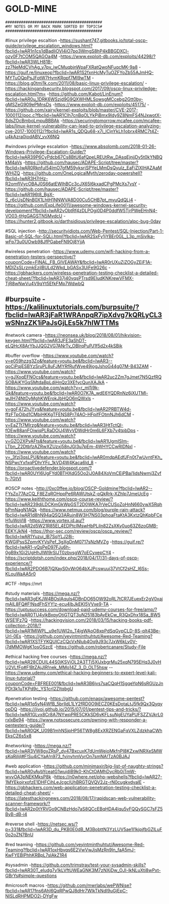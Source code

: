# GOLD-MINE

	###########################################
	#MY NOTES OR MY BACK MARK SORTED BY TOPICS#
	###########################################


#linux privilege escaltion
-https://sushant747.gitbooks.io/total-oscp-guide/privilege_escalation_windows.html?fbclid=IwAR1n1cs1dBadliOVI4iO7po3WmgS8hP4kBBGDXCl-ozy0F7tCOM5QAGOa4M
-https://www.exploit-db.com/exploits/44298/?fbclid=IwAR3WLH81B-zz7NeMdCVhAg_y7pv_iwCMuqbjnWpaFXRatQwoNFuqcMK-9a8
-https://guif.re/linuxeop?fbclid=IwAR1S2fxnHcMyTuOZFYoZb55AJmHQ-MYTuOQpPsJFotW7HvmKRqpf7Ml9wTM
-https://blog.g0tmi1k.com/2011/08/basic-linux-privilege-escalation/
-https://hackingandsecurity.blogspot.com/2017/09/oscp-linux-priviledge-escalation.html?m=
-https://github.com/Kabot/LinEnum?fbclid=IwAR0u_1DRK6WSzjd9G9QXWHMLSowsgMCcebg2Gtt0by-gMSZeG909ePMnsDs
-https://www.exploit-db.com/exploits/45175/
-https://github.com/xairy/kernel-exploits/blob/master/CVE-2017-1000112/poc.c?fbclid=IwAR1Clh7cnBqOLYkPjBmx9Idy9Z8NmFS4NJxwotX-8dsZOcBmboLmpuBBBAk
-https://securingtomorrow.mcafee.com/mcafee-labs/linux-kernel-vulnerability-can-lead-to-privilege-escalation-analyzing-cve-2017-1000112/?fbclid=IwAR1s_QDQu68-x7i_lCjnYkLh1obrx4RMC7t4Z-u4kAzra0iodABV_vvX6NQ

#windows privilege escalation
-https://www.absolomb.com/2018-01-26-Windows-Privilege-Escalation-Guide/?fbclid=IwAR39P6CyPdcb67Cs8BtU6afQpeLREUtRw_DAsqEjnjjDv5t0kYNBQkM4aVs
-https://github.com/hausec/ADAPE-Script/tree/master?fbclid=IwAR0Rknful54lmO7gfM59yksrjSPYeLMmDsQyulz_EaFiZlXlHAZAaMWHjZQ
-https://github.com/OneLogicalMyth/zeroday-powershell?fbclid=IwAR3H7rHz-R2omfIVycOBAJ0S66atEWlhBCc3cJX65l6kxadCPgPMcXs7vsY
-https://github.com/hausec/ADAPE-Script/tree/master?fbclid=IwAR196t8_BgX-S_r6cUsDNnB0X1LhtH1NNWVA8D00Cu5CHB7pt_mvuQdQLj4
-https://github.com/ExpLife0011/awesome-windows-kernel-security-development?fbclid=IwAR2vObtRf4zDLPOgi0D4P0ddfW5TjrPWeEHnN4-VO03-tHgGAGSTN5MvdcU
-https://hunter2.gitbook.io/darthsidious/privilege-escalation/alpc-bug-0day

#SQL injection
-http://securityidiots.com/Web-Pentest/SQL-Injection/Part-1-Basic-of-SQL-for-SQLi.html?fbclid=IwAR2SxFy1jYBEr0GL_L3p_mSivlka-wFp73u0UOwb98JfPGabeFN9Oj8YjjA

#wireless penetration
-https://www.udemy.com/wifi-hacking-from-a-penetration-testers-perspective/?couponCode=FINAL_FB_GIVEAWAY&fbclid=IwAR0rUXuZiZOGyZEjF1A-MDIZsSLrzmkEzjlBULd2Wkd_bGASx3UiFe9G26c
-https://gbhackers.com/wireless-penetration-testing-checklist-a-detailed-cheat-sheet/?fbclid=IwAR37j40vqsPTrsd9EIudKNKrewVFMX-TjR8wNwVu4V9qYt5EfkFMp7WdwbQ

#burpsuite
-https://kalilinuxtutorials.com/burpsuite/?fbclid=IwAR3jFaR1WRAnpqR7ipXdvg7kQRLyCL3wSNnzZK1iPaJsGjLEs5k7hlWTTMs
-

#network camera
-https://neonsea.uk/blog/2018/08/01/hikvision-keygen.html?fbclid=IwAR3JFE3aShDT-eLQHcX8ArYbJJQG2VG7ANrTv_OBIrqPuPJ1f5d2x4kSBik

#buffer overflow
-https://www.youtube.com/watch?v=e059hzzg3Zo&feature=youtu.be&fbclid=IwAR3--qoCiPqjESBYzSruPL8uFJMYRfRufWye49jogJshoG44g07M-B43ZAM
-https://www.youtube.com/watch?v=gJXoqEFNOcs&feature=youtu.be&fbclid=IwAR2uc2Zm7gJmet7N5QzfRQSOBAiKYGqSMtdaBpLdiHnQz3XEfycQunXAJkA
-https://www.youtube.com/watch?v=r_ml1j9k-Gk&feature=youtu.be&fbclid=IwAR0O7K7A_wdE6YQDRnNz6jXUTMl-wJlH74NtDyMghKWErokJbHQO6nQWxls
-https://www.youtube.com/watch?v=goF472hJYys&feature=youtu.be&fbclid=IwAR2PRBTW4d-ffzFTpOibd1CMbiHKKgTFENS8Pr74AO-HFpifFOtmNJh6dCM
-https://www.youtube.com/watch?v=EaZTt7MIrzg&feature=youtu.be&fbclid=IwAR3HtTctQI-fOEw88anFOiwiqPLRaDOlJ4WvVDWdHr0m6L6FXb7v4tpbDps
-https://www.youtube.com/watch?v=GZO2XPyAFts&feature=youtu.be&fbclid=IwAR1UgmISIm-LTbn_Z2DtbfzAZRwXZUzxj58nJGl3u7pEm-4WHYCCwRIDNxI
-https://www.youtube.com/watch?v=_3fzj3qsLPU&feature=youtu.be&fbclid=IwAR0mdpAEdfJFn0t7wUvntFKh_NSPwcYxfxqPDhrYFc_1kVD4W4Kaca6ld_8
-https://proactivedefender.blogspot.com/?fbclid=IwAR0UYl6UgFYd0BTHXdG5Oo2jJ0A84XoVmCEjPBaj1idsNwmj3Zvfh-7GtVI

#OSCP notes
-http://0xc0ffee.io/blog/OSCP-Goldmine?fbclid=IwAR2--FYsZo77AzCQ_F8EZqROHppPe6RAWUtskZ-pQkRrk-XZhlp7JmeUcEg
-https://www.keiththome.com/oscp-course-review/?fbclid=IwAR239djLDCKmGkWpGST2D0WKA7rVeCUSoZoHnN660vwX5RqhbPmNagN1AQk
-https://www.netmux.com/blog/purple-rain-attack?fbclid=IwAR1d8hN94aQSQ3ARujn8W3H7NS03phoaFtaKtA3KxtzQhKpbFCeH1uWoVl8
-https://www.vortex.id.au/?fbclid=IwAR2d5W21R85El_4EDPtcIMswHbPLiln82ZsXKy0uo63Z6zoGMB-EEKYJkN4
-https://thor-sec.com/review/oscp/oscp_review/?fbclid=IwAR1Yuzuj_lB7SqYLJ28i-KWGlPssSZpmrKYVsPef_3gXgDnM0717sNzMVZg
-https://guif.re/?fbclid=IwAR1-vQsPeD97FJu6h-0gB9x1Gi2UgHhJlWl9rSlJT0zbvsgW7oECyxepCY4
-https://scriptdotsh.com/index.php/2018/04/17/31-days-of-oscp-experience/?fbclid=IwAR2PDO6B7jQXayS0vWr064bXJPcswuuj37VtCf2sHZ_I6Ss-KLouWaAA5r0


#CTF 
-https://mrt

#study materials
-https://mega.nz/?fbclid=IwAR3gEKJW4BOsIAquls4DBnDO65OW92oRL7tCR7JEuexEr2gV0xajmAlL8FQ#F!NsdFhSYY!z-ecu4lbJkEKI5VVxe9-TA
-https://uptusuccess.com/download-paid-udemy-courses-for-free/amp/?fbclid=IwAR0TU4ylkBxpyOtiGTQT3uN25183bAyEkCw_R3QxDhx18Sa_BW5WSE1Fz7Q
-https://hackingvision.com/2018/03/15/hacking-books-pdf-collection-2018/?fbclid=IwAR1MIWPL_u9e1UWl2o_T4jgWAoO8xpPdSqGypCLD-8S-qIt43Be-Url-0Es
-https://github.com/yeyintminthuhtut/Awesome-Red-Teaming?fbclid=IwAR1XSTFYKQUICzCQcVxNlub4Oq9J93c7JxW6kLy0V-i7dMMOWgK1osOSzcE
-https://github.com/robertcanare/Study-File

#ethical hacking free courses
-https://mega.nz/?fbclid=IwAR28CDUlL44S0jKSViOL2A3TTj5XlJxbgrMu25xqN795EHq3J0vHU2VLfFo#F!BtZAjJIR!nek_MMo14Z_3_D_OLT5hsw
--https://www.udemy.com/ethical-hacking-beginners-to-expert-level-kali-linux-tutorial/?couponCode=FBFREE001&fbclid=IwAR3B6jvs7saCQqH1SgqeYpN6sRGUzJnPDt3k1uTKPd9c_YS1crI2ZItqbgU

#penetration testing
-https://github.com/enaqx/awesome-pentest?fbclid=IwAR1q5yN4WfB_5brIldL1LY2fRD0O9iECZ0KEsDotaLtJ5fk9Qx3QyqyopDQ
-https://jivoi.github.io/2015/07/01/pentest-tips-and-tricks/?fbclid=IwAR1GLvx8Cr8A7NYwpPRE5CKkSD6vKFLsuNgEUYaPUFSZZVJkrL0rxIxBe94
-https://www.notsosecure.com/pwning-with-responder-a-pentesters-guide/?fbclid=IwAR0QK_U09B1mhNSjpHP56TW8g8ExXRZENGaFqVXLZdzkhaCWhEksCZ6s5x8

#networking
-https://mega.nz/?fbclid=IwAR3VW8gyZRsP_dv47BxcuxK7dUmWeioMkfnPI8KZxwlNRXeSMWsKqRjlijI#F!Su4iCYaA!n973_fvjnvhmVyrOn7smNA!TzA0BJAJ

#web application
-https://github.com/minimaxir/big-list-of-naughty-strings?fbclid=IwAR0vAybYceatG1wujdiB9k0-KhCtOAMhDycRb0jTmW-wvvOA3pNEKMksP8k
-https://n0where.net/php-webshells?fbclid=IwAR27-1MYEkojrxofzE1DHFCihLeJcgcIUhBRGTQVQV2Jz-rN0cugkvdvaIE
-https://gbhackers.com/web-application-penetration-testing-checklist-a-detailed-cheat-sheet/
-https://latesthackingnews.com/2018/08/17/rapidscan-web-vulnerability-scanner-framework/?fbclid=IwAR2p0tYRVGo9CNBzHdo7aS8QCcEBqHDA4Iqu5vFQQySGC7sFZ5ByB-dB-i4

#reverse shell
-https://netsec.ws/?p=331&fbclid=IwAR3D_du_PKB0E0dB_M3BobttN3YzLUV5ae1I1kjpjfbGZlLuF0o2oZN7BnU

#red teaming
-https://github.com/yeyintminthuhtut/Awesome-Red-Teaming?fbclid=IwAR1oxHbvqs6E2VwVwJjsMzRn9ln_faA5mJ-KwFYEBlPhhKRBpL7slAkZ1R4

#sysadmin
-https://github.com/trimstray/test-your-sysadmin-skills?fbclid=IwAR30T_eIudg7y1kLVftUWEaGNK3M7zNXjDw_OJI-lkNLuXti8wPxt-GBrYs#simple-questions

#microsoft macros
-https://github.com/mwrlabs/wePWNise?fbclid=IwAR17fns6AhI6QqRPwQJ8dHr7WlkTkNdI9uGjEpC-NISLdRHPMDO2i-DYgFw
